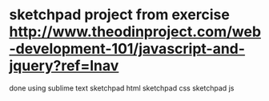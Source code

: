 # sketchpad project from exercise http://www.theodinproject.com/web-development-101/javascript-and-jquery?ref=lnav

done using sublime text
sketchpad html
sketchpad css
sketchpad js
